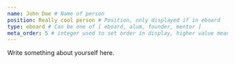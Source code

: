 ```yaml
---
name: John Doe # Name of person
position: Really cool person # Position, only displayed if in eboard
type: eboard # Can be one of [ eboard, alum, founder, mentor ]
meta_order: 5 # integer used to set order in display, higher value means higher up
---
```

Write something about yourself here.
